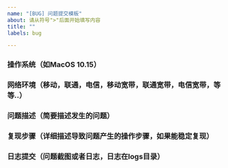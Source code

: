```yaml
---
name: "[BUG] 问题提交模板"
about: 请从符号">"后面开始填写内容
title: ""
labels: bug

---
```


### 操作系统（如MacOS 10.15）
>


### 网络环境（移动，联通，电信，移动宽带，联通宽带，电信宽带，等等..）
>


### 问题描述（简要描述发生的问题）
>


### 复现步骤（详细描述导致问题产生的操作步骤，如果能稳定复现）
>



### 日志提交（问题截图或者日志，日志在logs目录）
>
